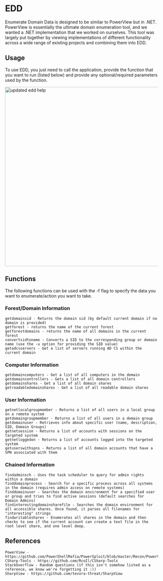 # EDD
Enumerate Domain Data is designed to be similar to PowerView but in .NET. PowerView is essentially the ultimate domain enumeration tool, and we wanted a .NET implementation that we worked on ourselves. This tool was largely put together by viewing implementations of different functionality across a wide range of existing projects and combining them into EDD. 

## Usage

To use EDD, you just need to call the application, provide the function that you want to run (listed below) and provide any optional/required parameters used by the function.

<img width="589" alt="updated edd help" src="https://user-images.githubusercontent.com/15634696/124296317-0d5f1d00-db17-11eb-9ed2-b8f1dce9f627.png">


## Functions

The following functions can be used with the -f flag to specify the data you want to enumerate/action you want to take.

### Forest/Domain Information
	getdomainsid - Returns the domain sid (by default current domain if no domain is provided)
	getforest - returns the name of the current forest
	getforestdomains - returns the name of all domains in the current forest
	convertsidtoname - Converts a SID to the corresponding group or domain name (use the -u option for providing the SID value)
	getadcsservers - Get a list of servers running AD CS within the current domain

### Computer Information
	getdomaincomputers - Get a list of all computers in the domain
	getdomaincontrollers - Gets a list of all domain controllers
	getdomainshares - Get a list of all domain shares
	getreadabledomainshares - Get a list of all readable domain shares

### User Information
	getnetlocalgroupmember - Returns a list of all users in a local group on a remote system
	getdomaingroupmember - Returns a list of all users in a domain group
	getdomainuser - Retrieves info about specific user (name, description, SID, Domain Groups)
	getnetsession - Returns a list of accounts with sessions on the targeted system
	getnetloggedon - Returns a list of accounts logged into the targeted system
	getuserswithspns - Returns a list of all domain accounts that have a SPN associated with them

### Chained Information
	findadminsch - Uses the task scheduler to query for admin rights within a domain
	finddomainprocess - Search for a specific process across all systems in the domain (requires admin access on remote systems)
	finddomainuser - Searches the domain environment for a specified user or group and tries to find active sessions (default searches for Domain Admins)
	findinterestingdomainsharefile - Searches the domain environment for all accessible shares. Once found, it parses all filenames for "interesting" strings
	findwritableshares - Enumerates all shares in the domain and then checks to see if the current account can create a text file in the root level share, and one level deep.


## References
	PowerView - https://github.com/PowerShellMafia/PowerSploit/blob/master/Recon/PowerView.ps1
	CSharp-Tools - https://github.com/RcoIl/CSharp-Tools
	StackOverflow - Random questions (if this isn't somehow listed as a reference, we know we're forgetting it :))
	SharpView - https://github.com/tevora-threat/SharpView

